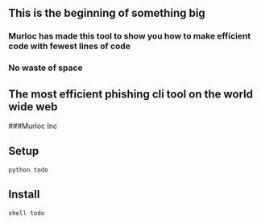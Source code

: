 ## This is the beginning of something big


### Murloc has made this tool to show you how to make efficient code with fewest lines of code


### No waste of space


## The most efficient phishing cli tool on the world wide web

###Murloc Inc

##  Setup
```python todo```

## Install
```shell todo```
